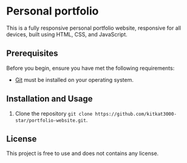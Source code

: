 # Personal portfolio

This is a fully responsive personal portfolio website, responsive for all devices, built using HTML, CSS, and JavaScript.

## Prerequisites

Before you begin, ensure you have met the following requirements:

* [Git](https://git-scm.com/downloads "Download Git") must be installed on your operating system.

## Installation and Usage

1. Clone the repository `git clone https://github.com/kitkat3000-star/portfolio-website.git`.

## License

This project is free to use and does not contains any license.
